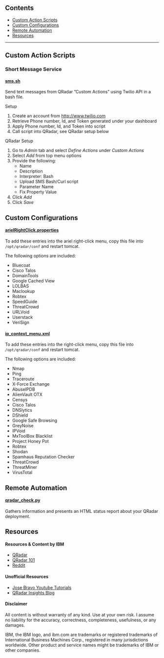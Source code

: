 ## Contents
- [Custom Action Scripts](#custom-action-scripts)
- [Custom Configurations](#custom-configurations)
- [Remote Automation](#remote-automation)
- [Resources](#resources)

---

## Custom Action Scripts

### Short Message Service

#### [sms.sh](https://github.com/josh-morin/qradar/blob/master/action_scripts/sms.sh)
Send text messages from QRadar ”Custom Actions” using Twilio API in a bash file. 

Setup
1. Create an account from http://www.twilio.com
2. Retrieve Phone number, Id, and Token generated under your dashboard
3. Apply Phone number, Id, and Token into script
4. Call script into QRadar, see QRadar setup below

QRadar Setup
1. Go to _Admin_ tab and select _Define Actions_ under _Custom Actions_
2. Select _Add_ from top menu options
3. Provide the following:
   * Name
   * Description
   * Interpreter: Bash
   * Upload SMS Bash/Curl script
   * Parameter Name
   * Fix Property Value
4. Click _Add_
5. Click _Save_

## Custom Configurations

#### [arielRightClick.properties](https://github.com/josh-morin/qradar/blob/master/configs/arielRightClick.properties)
To add these entries into the ariel right-click menu, copy this file into `/opt/qradar/conf` and restart tomcat.

The following options are included:
* Bluecoat
* Cisco Talos
* DomainTools
* Google Cached View
* LOLBAS
* Maclookup
* Robtex
* SpeedGuide
* ThreatCrowd
* URLVoid
* Userstack
* VeriSign

#### [ip_context_menu.xml](https://github.com/josh-morin/qradar/blob/master/configs/ip_context_menu.xml)
To add these entries into the right-click menu, copy this file into `/opt/qradar/conf` and restart tomcat.

The following options are included:
* Nmap
* Ping
* Traceroute
* X-Force Exchange
* AbuseIPDB
* AlienVault OTX
* Censys
* Cisco Talos
* DNSlytics
* DShield
* Google Safe Browsing
* GreyNoise
* IPVoid
* MxToolBox Blacklist
* Project Honey Pot
* Robtex
* Shodan
* Spamhaus Reputation Checker
* ThreatCrowd
* ThreatMiner
* VirusTotal

## Remote Automation

#### [qradar_check.py](https://github.com/josh-morin/qradar/blob/master/remote_automation/qradar_check.py)
Gathers information and presents an HTML status report about your QRadar deployment. 

## Resources

#### Resources & Content by IBM
* [QRadar](https://www.ibm.com/products/qradar-siem)
* [QRadar 101](https://www.ibm.com/community/qradar/)
* [Reddit](https://www.reddit.com/r/QRadar/)

#### Unofficial Resources
* [Jose Bravo Youtube Tutorials](https://www.youtube.com/user/jbravovideos)
* [QRadar Insights Blog](https://qradarinsights.com/)

#### Disclaimer
All content is without warranty of any kind. Use at your own risk. I assume no liability for the accuracy, correctness, completeness, usefulness, or any damages.

IBM, the IBM logo, and ibm.com are trademarks or registered trademarks of International Business Machines Corp., registered in many jurisdictions worldwide. Other product and service names might be trademarks of IBM or other companies.


